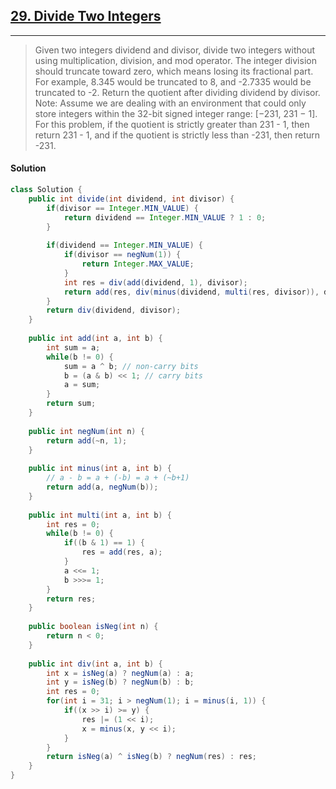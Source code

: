 ## [29. Divide Two Integers](https://leetcode.com/problems/divide-two-integers/)

---

> Given two integers dividend and divisor, divide two integers without using multiplication, division, and mod operator. 
> The integer division should truncate toward zero, which means losing its fractional part. 
> For example, 8.345 would be truncated to 8, and -2.7335 would be truncated to -2. 
> Return the quotient after dividing dividend by divisor. 
> Note: Assume we are dealing with an environment that could only store integers within the 32-bit signed integer 
> range: [−231, 231 − 1]. For this problem, if the quotient is strictly greater than 231 - 1, then return 231 - 1, 
> and if the quotient is strictly less than -231, then return -231.

#### Solution

```java
class Solution {
    public int divide(int dividend, int divisor) {
        if(divisor == Integer.MIN_VALUE) {
            return dividend == Integer.MIN_VALUE ? 1 : 0;
        }
        
        if(dividend == Integer.MIN_VALUE) {
            if(divisor == negNum(1)) {
                return Integer.MAX_VALUE;
            }
            int res = div(add(dividend, 1), divisor);
            return add(res, div(minus(dividend, multi(res, divisor)), divisor));
        }
        return div(dividend, divisor);
    }
    
    public int add(int a, int b) {
        int sum = a;
        while(b != 0) {
            sum = a ^ b; // non-carry bits
            b = (a & b) << 1; // carry bits
            a = sum;
        }
        return sum;
    }
    
    public int negNum(int n) {
        return add(~n, 1);
    }
    
    public int minus(int a, int b) {
        // a - b = a + (-b) = a + (~b+1)
        return add(a, negNum(b));
    }
    
    public int multi(int a, int b) {
        int res = 0;
        while(b != 0) {
            if((b & 1) == 1) {
                res = add(res, a);
            }
            a <<= 1;
            b >>>= 1;
        }
        return res;
    }
    
    public boolean isNeg(int n) {
        return n < 0;
    }
    
    public int div(int a, int b) {
        int x = isNeg(a) ? negNum(a) : a;
        int y = isNeg(b) ? negNum(b) : b;
        int res = 0;
        for(int i = 31; i > negNum(1); i = minus(i, 1)) {
            if((x >> i) >= y) {
                res |= (1 << i);
                x = minus(x, y << i);
            }
        }
        return isNeg(a) ^ isNeg(b) ? negNum(res) : res;
    }
}
```